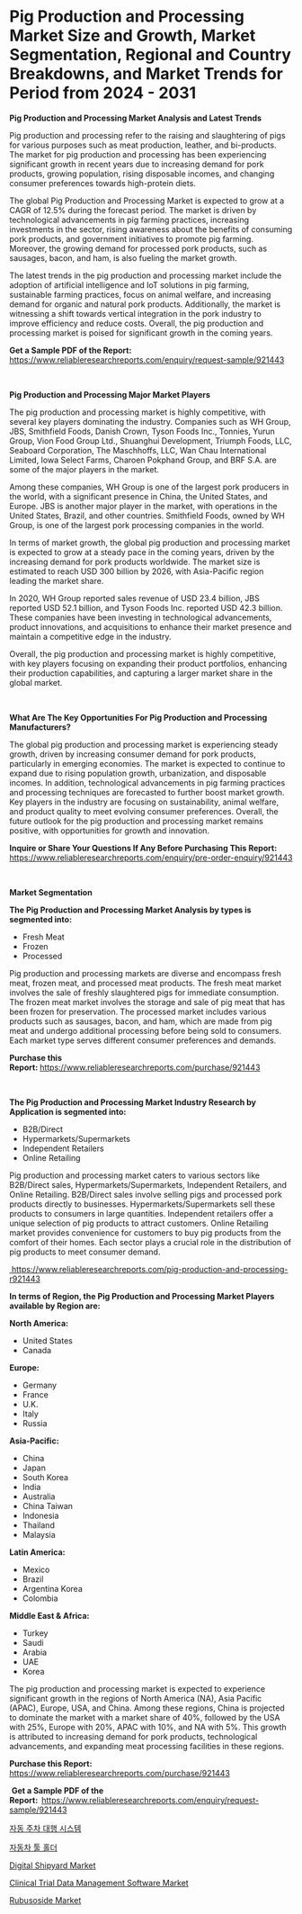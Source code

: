<p><h1>Pig Production and Processing Market Size and Growth, Market Segmentation, Regional and Country Breakdowns, and Market Trends for Period from 2024 -  2031</h1></p><p><strong>Pig Production and Processing Market Analysis and Latest Trends</strong></p>
<p><p>Pig production and processing refer to the raising and slaughtering of pigs for various purposes such as meat production, leather, and bi-products. The market for pig production and processing has been experiencing significant growth in recent years due to increasing demand for pork products, growing population, rising disposable incomes, and changing consumer preferences towards high-protein diets.</p><p>The global Pig Production and Processing Market is expected to grow at a CAGR of 12.5% during the forecast period. The market is driven by technological advancements in pig farming practices, increasing investments in the sector, rising awareness about the benefits of consuming pork products, and government initiatives to promote pig farming. Moreover, the growing demand for processed pork products, such as sausages, bacon, and ham, is also fueling the market growth.</p><p>The latest trends in the pig production and processing market include the adoption of artificial intelligence and IoT solutions in pig farming, sustainable farming practices, focus on animal welfare, and increasing demand for organic and natural pork products. Additionally, the market is witnessing a shift towards vertical integration in the pork industry to improve efficiency and reduce costs. Overall, the pig production and processing market is poised for significant growth in the coming years.</p></p>
<p><strong>Get a Sample PDF of the Report:&nbsp;</strong> <a href="https://www.reliableresearchreports.com/enquiry/request-sample/921443">https://www.reliableresearchreports.com/enquiry/request-sample/921443</a></p>
<p>&nbsp;</p>
<p><strong>Pig Production and Processing Major Market Players</strong></p>
<p><p>The pig production and processing market is highly competitive, with several key players dominating the industry. Companies such as WH Group, JBS, Smithfield Foods, Danish Crown, Tyson Foods Inc., Tonnies, Yurun Group, Vion Food Group Ltd., Shuanghui Development, Triumph Foods, LLC, Seaboard Corporation, The Maschhoffs, LLC, Wan Chau International Limited, Iowa Select Farms, Charoen Pokphand Group, and BRF S.A. are some of the major players in the market.</p><p>Among these companies, WH Group is one of the largest pork producers in the world, with a significant presence in China, the United States, and Europe. JBS is another major player in the market, with operations in the United States, Brazil, and other countries. Smithfield Foods, owned by WH Group, is one of the largest pork processing companies in the world.</p><p>In terms of market growth, the global pig production and processing market is expected to grow at a steady pace in the coming years, driven by the increasing demand for pork products worldwide. The market size is estimated to reach USD 300 billion by 2026, with Asia-Pacific region leading the market share.</p><p>In 2020, WH Group reported sales revenue of USD 23.4 billion, JBS reported USD 52.1 billion, and Tyson Foods Inc. reported USD 42.3 billion. These companies have been investing in technological advancements, product innovations, and acquisitions to enhance their market presence and maintain a competitive edge in the industry.</p><p>Overall, the pig production and processing market is highly competitive, with key players focusing on expanding their product portfolios, enhancing their production capabilities, and capturing a larger market share in the global market.</p></p>
<p>&nbsp;</p>
<p><strong>What Are The Key Opportunities For Pig Production and Processing Manufacturers?</strong></p>
<p><p>The global pig production and processing market is experiencing steady growth, driven by increasing consumer demand for pork products, particularly in emerging economies. The market is expected to continue to expand due to rising population growth, urbanization, and disposable incomes. In addition, technological advancements in pig farming practices and processing techniques are forecasted to further boost market growth. Key players in the industry are focusing on sustainability, animal welfare, and product quality to meet evolving consumer preferences. Overall, the future outlook for the pig production and processing market remains positive, with opportunities for growth and innovation.</p></p>
<p><strong>Inquire or Share Your Questions If Any Before Purchasing This Report:</strong> <a href="https://www.reliableresearchreports.com/enquiry/pre-order-enquiry/921443">https://www.reliableresearchreports.com/enquiry/pre-order-enquiry/921443</a></p>
<p>&nbsp;</p>
<p><strong>Market Segmentation</strong></p>
<p><strong>The Pig Production and Processing Market Analysis by types is segmented into:</strong></p>
<p><ul><li>Fresh Meat</li><li>Frozen</li><li>Processed</li></ul></p>
<p><p>Pig production and processing markets are diverse and encompass fresh meat, frozen meat, and processed meat products. The fresh meat market involves the sale of freshly slaughtered pigs for immediate consumption. The frozen meat market involves the storage and sale of pig meat that has been frozen for preservation. The processed market includes various products such as sausages, bacon, and ham, which are made from pig meat and undergo additional processing before being sold to consumers. Each market type serves different consumer preferences and demands.</p></p>
<p><strong>Purchase this Report:&nbsp;</strong><a href="https://www.reliableresearchreports.com/purchase/921443">https://www.reliableresearchreports.com/purchase/921443</a></p>
<p>&nbsp;</p>
<p><strong>The Pig Production and Processing Market Industry Research by Application is segmented into:</strong></p>
<p><ul><li>B2B/Direct</li><li>Hypermarkets/Supermarkets</li><li>Independent Retailers</li><li>Online Retailing</li></ul></p>
<p><p>Pig production and processing market caters to various sectors like B2B/Direct sales, Hypermarkets/Supermarkets, Independent Retailers, and Online Retailing. B2B/Direct sales involve selling pigs and processed pork products directly to businesses. Hypermarkets/Supermarkets sell these products to consumers in large quantities. Independent retailers offer a unique selection of pig products to attract customers. Online Retailing market provides convenience for customers to buy pig products from the comfort of their homes. Each sector plays a crucial role in the distribution of pig products to meet consumer demand.</p></p>
<p><a href="https://www.reliableresearchreports.com/pig-production-and-processing-r921443">&nbsp;https://www.reliableresearchreports.com/pig-production-and-processing-r921443</a></p>
<p><strong>In terms of Region, the Pig Production and Processing Market Players available by Region are:</strong></p>
<p>
    <p> <strong> North America: </strong>
        <ul>
            <li>United States</li>
            <li>Canada</li>
        </ul>
        </p> 
    <p> <strong> Europe: </strong>
        <ul>
            <li>Germany</li>
            <li>France</li>
            <li>U.K.</li>
            <li>Italy</li>
            <li>Russia</li>
        </ul>
        </p> 
    <p> <strong> Asia-Pacific: </strong>
        <ul>
            <li>China</li>
            <li>Japan</li>
            <li>South Korea</li>
            <li>India</li>
            <li>Australia</li>
            <li>China Taiwan</li>
            <li>Indonesia</li>
            <li>Thailand</li>
            <li>Malaysia</li>
        </ul>
        </p> 
    <p> <strong> Latin America: </strong>
        <ul>
            <li>Mexico</li>
            <li>Brazil</li>
            <li>Argentina Korea</li>
            <li>Colombia</li>
        </ul>
        </p> 
    <p> <strong> Middle East & Africa: </strong>
        <ul>
            <li>Turkey</li>
            <li>Saudi</li>
            <li>Arabia</li>
            <li>UAE</li>
            <li>Korea</li>
        </ul>
    </p>
    </p>
<p><p>The pig production and processing market is expected to experience significant growth in the regions of North America (NA), Asia Pacific (APAC), Europe, USA, and China. Among these regions, China is projected to dominate the market with a market share of 40%, followed by the USA with 25%, Europe with 20%, APAC with 10%, and NA with 5%. This growth is attributed to increasing demand for pork products, technological advancements, and expanding meat processing facilities in these regions.</p></p>
<p><strong>Purchase this Report: </strong><a href="https://www.reliableresearchreports.com/purchase/921443">https://www.reliableresearchreports.com/purchase/921443</a></p>
<p>&nbsp;<strong>Get a Sample PDF of the Report:&nbsp;&nbsp;</strong><a href="https://www.reliableresearchreports.com/enquiry/request-sample/921443">https://www.reliableresearchreports.com/enquiry/request-sample/921443</a></p>
<p><strong></strong></p>
<p><p><a href="https://medium.com/@iarhbiqv81/%EA%B8%80%EB%A1%9C%EB%B2%8C-%EC%9E%90%EB%8F%99-%EC%A3%BC%EC%B0%A8-%EC%84%9C%EB%B9%84%EC%8A%A4-%EC%8B%9C%EC%9E%A5-%EC%8B%9C%EC%9E%A5-%EC%A0%90%EC%9C%A0%EC%9C%A8-%EC%8B%9C%EC%9E%A5-%EB%8F%99%ED%96%A5-%EB%B0%8F-%EB%AF%B8%EB%9E%98-%EC%84%B1%EC%9E%A5-%ED%83%90%EC%83%89-0b2f50c1a6a6">자동 주차 대행 시스템</a></p><p><a href="https://medium.com/@mujgankortalih/%EA%B8%80%EB%A1%9C%EB%B2%8C-%EC%9E%90%EB%8F%99%EC%B0%A8-%EB%8F%84%EA%B5%AC-%ED%99%80%EB%8D%94-%EC%8B%9C%EC%9E%A5-%EC%A0%9C%ED%92%88-%EC%9C%A0%ED%98%95-%EC%9C%A0%EC%95%95-%ED%99%95%EC%9E%A5-%EB%8F%84%EA%B5%AC-%ED%99%80%EB%8D%94-%EC%B2%B4%EC%96%B4-%EC%97%B4-%EC%88%98%EC%B6%95-%EB%8F%84%EA%B5%AC-%ED%99%80%EB%8D%94-%EC%B2%B4%EC%96%B4-%EB%B0%80%EB%A7%81-%EC%B2%99-%EC%BD%9C%EB%A0%9B-%EC%B2%99-%EB%93%9C%EB%A6%B4-%EC%B2%99-%EA%B8%B0%ED%83%80-%EC%B5%9C%EC%A2%85-%EC%82%AC%EC%9A%A9%EC%9E%90-%EB%B0%8F-%EC%A7%80%EC%97%AD-%EB%B6%84%EC%84%9D-%EB%B0%8F-1881381b1f3b">자동차 툴 홀더</a></p><p><a href="https://github.com/VincentButlerjXXf/Market-Research-Report-List-1/blob/main/digital-shipyard-market.md">Digital Shipyard Market</a></p><p><a href="https://github.com/BurtonGALEN/Market-Research-Report-List-1/blob/main/clinical-trial-data-management-software-market.md">Clinical Trial Data Management Software Market</a></p><p><a href="https://www.linkedin.com/pulse/rubusoside-industry-analysis-report-its-market-size-share-trends-1ikxc?trackingId=eAwUfhXvR5mpwMHkcddgYg%3D%3D">Rubusoside Market</a></p></p>